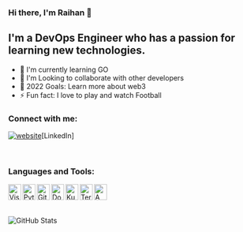 ### Hi there, I'm Raihan 👋

## I'm a DevOps Engineer who has a passion for learning new technologies.
-   🔭 I'm currently learning GO
-   🌱 I'm Looking to collaborate with other developers
-   🥅 2022 Goals: Learn more about web3
-   ⚡ Fun fact: I love to play and watch Football

### Connect with me:

[![website](./img/linkedin-light.svg)](https://www.linkedin.com/in/raihan-a-843296157/)[LinkedIn]

<br />

### Languages and Tools:

<img height="32" align="left" alt="Visual Studio Code" width="26px" src="https://unpkg.com/simple-icons@v6/icons/visualstudiocode.svg" />
<img height="32" align="left" alt="Python" width="26px" src="https://unpkg.com/simple-icons@v6/icons/python.svg" />
<img height="32" align="left" alt="GitHub" width="26px" src="https://unpkg.com/simple-icons@v6/icons/github.svg" />
<img height="32" align="left" alt="Docker" width="26px" src="https://unpkg.com/simple-icons@v6/icons/docker.svg" />
<img height="32" align="left" alt="Kubernetes" width="26px" src="https://unpkg.com/simple-icons@v6/icons/kubernetes.svg" />
<img height="32" align="left" alt="Terraform" width="26px" src="https://unpkg.com/simple-icons@v6/icons/terraform.svg" />
<img height="32" align="left" alt="AWS" width="26px" src="https://unpkg.com/simple-icons@v6/icons/aws.svg" />


<br />
<br />
<br />

![GitHub Stats](https://github-readme-stats.vercel.app/api?username=raihan11x&theme=radical)
